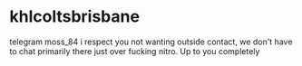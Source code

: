 # khlcoltsbrisbane

telegram moss_84
i respect you not wanting outside contact, we don't have to chat primarily there just over fucking nitro. Up to you completely
